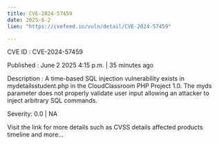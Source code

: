 ```yaml
---
title: CVE-2024-57459
date: 2025-6-2
lien: "https://cvefeed.io/vuln/detail/CVE-2024-57459"

---
```


CVE ID : CVE-2024-57459

Published :  June 2
2025
4:15 p.m. | 35 minutes ago

Description : A time-based SQL injection vulnerability exists in mydetailsstudent.php in the CloudClassroom PHP Project 1.0. The myds parameter does not properly validate user input
allowing an attacker to inject arbitrary SQL commands.

Severity: 0.0 | NA

Visit the link for more details
such as CVSS details
affected products
timeline
and more...
